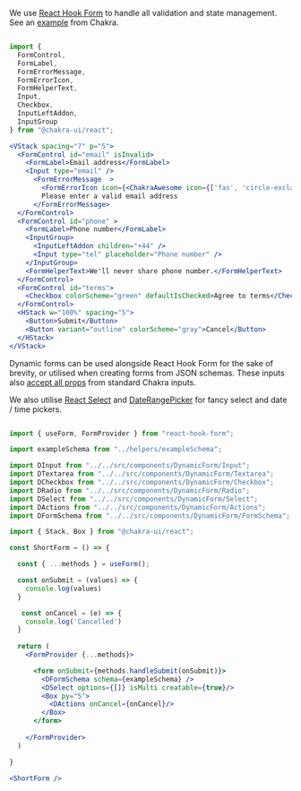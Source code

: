 We use [React Hook Form](https://react-hook-form.com/) to handle all validation and state management. See an [example](https://chakra-ui.com/guides/integrations/with-hook-form) from Chakra.

```jsx

import {
  FormControl,
  FormLabel,
  FormErrorMessage,
  FormErrorIcon,
  FormHelperText,
  Input,
  Checkbox,
  InputLeftAddon,
  InputGroup
} from "@chakra-ui/react";

<VStack spacing="7" p="5">
  <FormControl id="email" isInvalid>
    <FormLabel>Email address</FormLabel>
    <Input type="email" />
      <FormErrorMessage  >
        <FormErrorIcon icon={<ChakraAwesome icon={['fas', 'circle-exclamation']} />} />
        Please enter a valid email address
      </FormErrorMessage>
  </FormControl>
  <FormControl id="phone" >
    <FormLabel>Phone number</FormLabel>
    <InputGroup>
      <InputLeftAddon children="+44" />
      <Input type="tel" placeholder="Phone number" />
    </InputGroup>
    <FormHelperText>We'll never share phone number.</FormHelperText>      
  </FormControl>
  <FormControl id="terms">
    <Checkbox colorScheme="green" defaultIsChecked>Agree to terms</Checkbox>
  </FormControl>
  <HStack w="100%" spacing="5">
    <Button>Submit</Button>
    <Button variant="outline" colorScheme="gray">Cancel</Button>
  </HStack>
</VStack>

```

Dynamic forms can be used alongside React Hook Form for the sake of brevity, or utilised when creating forms from JSON schemas. These inputs also [accept all props](https://chakra-ui.com/docs/form/input) from standard Chakra inputs.

We also utilise [React Select](https://react-select.com/) and [DateRangePicker](https://github.com/hypeserver/react-date-range) for fancy select and date / time pickers.

```jsx

import { useForm, FormProvider } from "react-hook-form";

import exampleSchema from "../helpers/exampleSchema";

import DInput from "../../src/components/DynamicForm/Input";
import DTextarea from "../../src/components/DynamicForm/Textarea";
import DCheckbox from "../../src/components/DynamicForm/Checkbox";
import DRadio from "../../src/components/DynamicForm/Radio";
import DSelect from "../../src/components/DynamicForm/Select";
import DActions from "../../src/components/DynamicForm/Actions";
import DFormSchema from "../../src/components/DynamicForm/FormSchema";

import { Stack, Box } from "@chakra-ui/react";

const ShortForm = () => {

  const { ...methods } = useForm();

  const onSubmit = (values) => {
    console.log(values)
  }

   const onCancel = (e) => {
    console.log('Cancelled')
  }
  
  return (
    <FormProvider {...methods}>

      <form onSubmit={methods.handleSubmit(onSubmit)}>
        <DFormSchema schema={exampleSchema} />
        <DSelect options={[]} isMulti creatable={true}/>
        <Box py="5">
          <DActions onCancel={onCancel}/>
        </Box>
      </form>
      
    </FormProvider>
  )

}

<ShortForm />


```